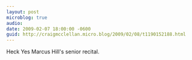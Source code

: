 ```yaml
---
layout: post
microblog: true
audio: 
date: 2009-02-07 18:00:00 -0600
guid: http://craigmcclellan.micro.blog/2009/02/08/t1190152188.html
---
```

Heck Yes Marcus Hill's senior recital.
